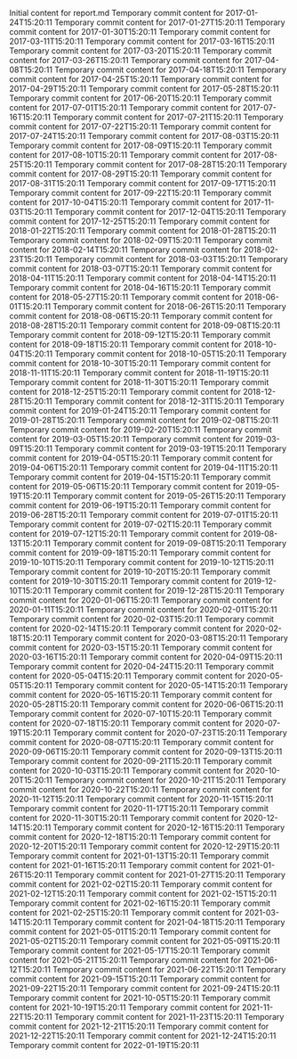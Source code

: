 Initial content for report.md
Temporary commit content for 2017-01-24T15:20:11
Temporary commit content for 2017-01-27T15:20:11
Temporary commit content for 2017-01-30T15:20:11
Temporary commit content for 2017-03-11T15:20:11
Temporary commit content for 2017-03-16T15:20:11
Temporary commit content for 2017-03-20T15:20:11
Temporary commit content for 2017-03-26T15:20:11
Temporary commit content for 2017-04-08T15:20:11
Temporary commit content for 2017-04-18T15:20:11
Temporary commit content for 2017-04-25T15:20:11
Temporary commit content for 2017-04-29T15:20:11
Temporary commit content for 2017-05-28T15:20:11
Temporary commit content for 2017-06-20T15:20:11
Temporary commit content for 2017-07-01T15:20:11
Temporary commit content for 2017-07-16T15:20:11
Temporary commit content for 2017-07-21T15:20:11
Temporary commit content for 2017-07-22T15:20:11
Temporary commit content for 2017-07-24T15:20:11
Temporary commit content for 2017-08-03T15:20:11
Temporary commit content for 2017-08-09T15:20:11
Temporary commit content for 2017-08-10T15:20:11
Temporary commit content for 2017-08-25T15:20:11
Temporary commit content for 2017-08-28T15:20:11
Temporary commit content for 2017-08-29T15:20:11
Temporary commit content for 2017-08-31T15:20:11
Temporary commit content for 2017-09-17T15:20:11
Temporary commit content for 2017-09-22T15:20:11
Temporary commit content for 2017-10-04T15:20:11
Temporary commit content for 2017-11-03T15:20:11
Temporary commit content for 2017-12-04T15:20:11
Temporary commit content for 2017-12-25T15:20:11
Temporary commit content for 2018-01-22T15:20:11
Temporary commit content for 2018-01-28T15:20:11
Temporary commit content for 2018-02-09T15:20:11
Temporary commit content for 2018-02-14T15:20:11
Temporary commit content for 2018-02-23T15:20:11
Temporary commit content for 2018-03-03T15:20:11
Temporary commit content for 2018-03-07T15:20:11
Temporary commit content for 2018-04-11T15:20:11
Temporary commit content for 2018-04-14T15:20:11
Temporary commit content for 2018-04-16T15:20:11
Temporary commit content for 2018-05-27T15:20:11
Temporary commit content for 2018-06-01T15:20:11
Temporary commit content for 2018-06-26T15:20:11
Temporary commit content for 2018-08-06T15:20:11
Temporary commit content for 2018-08-28T15:20:11
Temporary commit content for 2018-09-08T15:20:11
Temporary commit content for 2018-09-12T15:20:11
Temporary commit content for 2018-09-18T15:20:11
Temporary commit content for 2018-10-04T15:20:11
Temporary commit content for 2018-10-05T15:20:11
Temporary commit content for 2018-10-30T15:20:11
Temporary commit content for 2018-11-11T15:20:11
Temporary commit content for 2018-11-19T15:20:11
Temporary commit content for 2018-11-30T15:20:11
Temporary commit content for 2018-12-25T15:20:11
Temporary commit content for 2018-12-28T15:20:11
Temporary commit content for 2018-12-31T15:20:11
Temporary commit content for 2019-01-24T15:20:11
Temporary commit content for 2019-01-28T15:20:11
Temporary commit content for 2019-02-08T15:20:11
Temporary commit content for 2019-02-20T15:20:11
Temporary commit content for 2019-03-05T15:20:11
Temporary commit content for 2019-03-09T15:20:11
Temporary commit content for 2019-03-19T15:20:11
Temporary commit content for 2019-04-05T15:20:11
Temporary commit content for 2019-04-06T15:20:11
Temporary commit content for 2019-04-11T15:20:11
Temporary commit content for 2019-04-15T15:20:11
Temporary commit content for 2019-05-06T15:20:11
Temporary commit content for 2019-05-19T15:20:11
Temporary commit content for 2019-05-26T15:20:11
Temporary commit content for 2019-06-19T15:20:11
Temporary commit content for 2019-06-28T15:20:11
Temporary commit content for 2019-07-01T15:20:11
Temporary commit content for 2019-07-02T15:20:11
Temporary commit content for 2019-07-12T15:20:11
Temporary commit content for 2019-08-13T15:20:11
Temporary commit content for 2019-09-08T15:20:11
Temporary commit content for 2019-09-18T15:20:11
Temporary commit content for 2019-10-10T15:20:11
Temporary commit content for 2019-10-12T15:20:11
Temporary commit content for 2019-10-20T15:20:11
Temporary commit content for 2019-10-30T15:20:11
Temporary commit content for 2019-12-10T15:20:11
Temporary commit content for 2019-12-28T15:20:11
Temporary commit content for 2020-01-06T15:20:11
Temporary commit content for 2020-01-11T15:20:11
Temporary commit content for 2020-02-01T15:20:11
Temporary commit content for 2020-02-03T15:20:11
Temporary commit content for 2020-02-14T15:20:11
Temporary commit content for 2020-02-18T15:20:11
Temporary commit content for 2020-03-08T15:20:11
Temporary commit content for 2020-03-15T15:20:11
Temporary commit content for 2020-03-16T15:20:11
Temporary commit content for 2020-04-09T15:20:11
Temporary commit content for 2020-04-24T15:20:11
Temporary commit content for 2020-05-04T15:20:11
Temporary commit content for 2020-05-05T15:20:11
Temporary commit content for 2020-05-14T15:20:11
Temporary commit content for 2020-05-16T15:20:11
Temporary commit content for 2020-05-28T15:20:11
Temporary commit content for 2020-06-06T15:20:11
Temporary commit content for 2020-07-10T15:20:11
Temporary commit content for 2020-07-18T15:20:11
Temporary commit content for 2020-07-19T15:20:11
Temporary commit content for 2020-07-23T15:20:11
Temporary commit content for 2020-08-07T15:20:11
Temporary commit content for 2020-09-06T15:20:11
Temporary commit content for 2020-09-13T15:20:11
Temporary commit content for 2020-09-21T15:20:11
Temporary commit content for 2020-10-03T15:20:11
Temporary commit content for 2020-10-20T15:20:11
Temporary commit content for 2020-10-21T15:20:11
Temporary commit content for 2020-10-22T15:20:11
Temporary commit content for 2020-11-12T15:20:11
Temporary commit content for 2020-11-15T15:20:11
Temporary commit content for 2020-11-17T15:20:11
Temporary commit content for 2020-11-30T15:20:11
Temporary commit content for 2020-12-14T15:20:11
Temporary commit content for 2020-12-16T15:20:11
Temporary commit content for 2020-12-18T15:20:11
Temporary commit content for 2020-12-20T15:20:11
Temporary commit content for 2020-12-29T15:20:11
Temporary commit content for 2021-01-13T15:20:11
Temporary commit content for 2021-01-16T15:20:11
Temporary commit content for 2021-01-26T15:20:11
Temporary commit content for 2021-01-27T15:20:11
Temporary commit content for 2021-02-02T15:20:11
Temporary commit content for 2021-02-12T15:20:11
Temporary commit content for 2021-02-15T15:20:11
Temporary commit content for 2021-02-16T15:20:11
Temporary commit content for 2021-02-25T15:20:11
Temporary commit content for 2021-03-14T15:20:11
Temporary commit content for 2021-04-18T15:20:11
Temporary commit content for 2021-05-01T15:20:11
Temporary commit content for 2021-05-02T15:20:11
Temporary commit content for 2021-05-09T15:20:11
Temporary commit content for 2021-05-17T15:20:11
Temporary commit content for 2021-05-21T15:20:11
Temporary commit content for 2021-06-12T15:20:11
Temporary commit content for 2021-06-22T15:20:11
Temporary commit content for 2021-09-15T15:20:11
Temporary commit content for 2021-09-22T15:20:11
Temporary commit content for 2021-09-24T15:20:11
Temporary commit content for 2021-10-05T15:20:11
Temporary commit content for 2021-10-19T15:20:11
Temporary commit content for 2021-11-22T15:20:11
Temporary commit content for 2021-11-23T15:20:11
Temporary commit content for 2021-12-21T15:20:11
Temporary commit content for 2021-12-22T15:20:11
Temporary commit content for 2021-12-24T15:20:11
Temporary commit content for 2022-01-19T15:20:11
